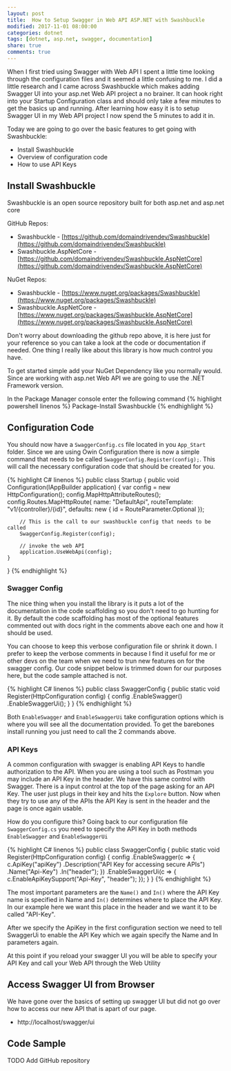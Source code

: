 ```yaml
---
layout: post
title:  How to Setup Swagger in Web API ASP.NET with Swashbuckle
modified: 2017-11-01 08:00:00
categories: dotnet
tags: [dotnet, asp.net, swagger, documentation]
share: true
comments: true
---
```

When I first tried using Swagger with Web API I spent a little time looking through the configuration files and it seemed a little confusing to me. I did a little research and I came across Swashbuckle which makes adding Swagger UI into your asp.net Web API project a no brainer. It can hook right into your Startup Configuration class and should only take a few minutes to get the basics up and running. After learning how easy it is to setup Swagger UI in my Web API project I now spend the 5 minutes to add it in.

Today we are going to go over the basic features to get going with Swashbuckle:

* Install Swashbuckle
* Overview of configuration code
* How to use API Keys

## Install Swashbuckle ##
Swashbuckle is an open source repository built for both asp.net and asp.net core

GitHub Repos: 

* Swashbuckle - [https://github.com/domaindrivendev/Swashbuckle](https://github.com/domaindrivendev/Swashbuckle)
* Swashbuckle.AspNetCore - [https://github.com/domaindrivendev/Swashbuckle.AspNetCore](https://github.com/domaindrivendev/Swashbuckle.AspNetCore)

NuGet Repos:

* Swashbuckle - [https://www.nuget.org/packages/Swashbuckle](https://www.nuget.org/packages/Swashbuckle)
* Swashbuckle.AspNetCore - [https://www.nuget.org/packages/Swashbuckle.AspNetCore](https://www.nuget.org/packages/Swashbuckle.AspNetCore)

Don't worry about downloading the github repo above, it is here just for your reference so you can take a look at the code or documentation if needed. One thing I really like about this library is how much control you have.

To get started simple add your NuGet Dependency like you normally would. Since are working with asp.net Web API we are going to use the .NET Framework version. 

In the Package Manager console enter the following command
{% highlight powershell linenos %}
Package-Install Swashbuckle
{% endhighlight %}

## Configuration Code ##

You should now have a `SwaggerConfig.cs` file located in you `App_Start` folder. Since we are using Owin Configuration there is now a simple command that needs to be called `SwaggerConfig.Register(config);`. This will call the necessary configuration code that should be created for you.

{% highlight C# linenos %}
public class Startup
{
    public void Configuration(IAppBuilder application)
    {
        var config = new HttpConfiguration();
        config.MapHttpAttributeRoutes();
        config.Routes.MapHttpRoute(
            name: "DefaultApi",
            routeTemplate: "v1/{controller}/{id}",
            defaults: new { id = RouteParameter.Optional });

        // This is the call to our swashbuckle config that needs to be called
        SwaggerConfig.Register(config);

        // invoke the web API
        application.UseWebApi(config);
    }
}
{% endhighlight %}

### Swagger Config ###
The nice thing when you install the library is it puts a lot of the documentation in the code scaffolding so you don't need to go hunting for it. By default the code scaffolding has most of the optional features commented out with docs right in the comments above each one and how it should be used. 

You can choose to keep this verbose configuration file or shrink it down. I prefer to keep the verbose comments in because I find it useful for me or other devs on the team when we need to trun new features on for the swagger config. Our code snippet below is trimmed down for our purposes here, but the code sample attached is not.

{% highlight C# linenos %}
public class SwaggerConfig
{
    public static void Register(HttpConfiguration config)
    {
        config
            .EnableSwagger()
            .EnableSwaggerUi();
    }
}
{% endhighlight %}

Both `EnableSwagger` and `EnableSwaggerUi` take configuration options which is where you will see all the documentation provided. To get the barebones install running you just need to call the 2 commands above.

### API Keys ###
A common configuration with swagger is enabling API Keys to handle authorization to the API. When you are using a tool such as Postman you may include an API Key in the header. We have this same control with Swagger. There is a input control at the top of the page asking for an API Key. The user just plugs in their key and hits the `Explore` button. Now when they try to use any of the APIs the API Key is sent in the header and the page is once again usable.

How do you configure this? Going back to our configuration file `SwaggerConfig.cs` you need to specify the API Key in both methods `EnableSwagger` and `EnableSwaggerUi`

{% highlight C# linenos %}
public class SwaggerConfig
{
    public static void Register(HttpConfiguration config)
    {
        config
            .EnableSwagger(c =>
            {
                c.ApiKey("apiKey")
                    .Description("API Key for accessing secure APIs")
                    .Name("Api-Key")
                    .In("header");
            })
            .EnableSwaggerUi(c =>
            {
                c.EnableApiKeySupport("Api-Key", "header");
            });
    }
}
{% endhighlight %}

The most important parameters are the `Name()` and `In()` where the API Key name is specified in Name and `In()` determines where to place the API Key. In our example here we want this place in the header and we want it to be called "API-Key".

After we specify the ApiKey in the first configuration section we need to tell SwaggerUi to enable the API Key which we again specify the Name and In parameters again.

At this point if you reload your swagger UI you will be able to specify your API Key and call your Web API through the Web Utility

## Access Swagger UI from Browser ##
We have gone over the basics of setting up swagger UI but did not go over how to access our new API that is apart of our page.

* http://localhost/swagger/ui

## Code Sample ##

TODO Add GitHub repository